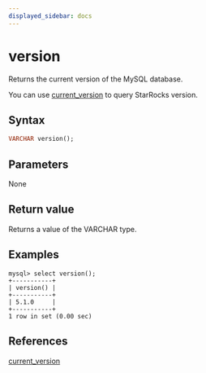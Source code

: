 ```yaml
---
displayed_sidebar: docs
---
```


# version



Returns the current version of the MySQL database.

You can use [current_version](current_version.md) to query StarRocks version.

## Syntax

```Haskell
VARCHAR version();
```

## Parameters

None

## Return value

Returns a value of the VARCHAR type.

## Examples

```Plain Text
mysql> select version();
+-----------+
| version() |
+-----------+
| 5.1.0     |
+-----------+
1 row in set (0.00 sec)
```

## References

[current_version](../utility-functions/current_version.md)